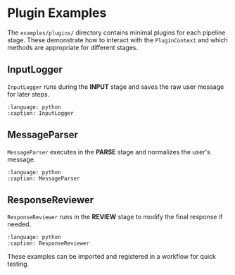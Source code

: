 # Plugin Examples

The `examples/plugins/` directory contains minimal plugins for each pipeline stage.
These demonstrate how to interact with the `PluginContext` and which methods
are appropriate for different stages.

## InputLogger

`InputLogger` runs during the **INPUT** stage and saves the raw user message for
later steps.

```{literalinclude} ../../examples/plugins/input_logger.py
:language: python
:caption: InputLogger
```

## MessageParser

`MessageParser` executes in the **PARSE** stage and normalizes the user's
message.

```{literalinclude} ../../examples/plugins/message_parser.py
:language: python
:caption: MessageParser
```

## ResponseReviewer

`ResponseReviewer` runs in the **REVIEW** stage to modify the final response if
needed.

```{literalinclude} ../../examples/plugins/response_reviewer.py
:language: python
:caption: ResponseReviewer
```

These examples can be imported and registered in a workflow for quick testing.
